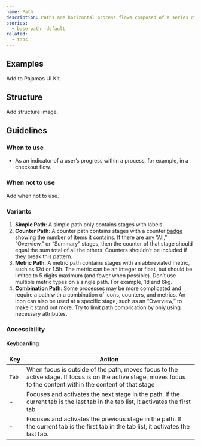 ```yaml
---
name: Path
description: Paths are horizontal process flows composed of a series of stages.
stories:
  - base-path--default
related:
  - tabs
---
```


## Examples

<story-viewer story-name="base-path--default"></story-viewer>

<story-viewer story-name="base-path--all-options"></story-viewer>

<admonition type="todo">Add to Pajamas UI Kit.</admonition>

## Structure

<admonition type="todo">Add structure image.</admonition>

## Guidelines

### When to use

- As an indicator of a user’s progress within a process, for example, in a checkout flow.

### When not to use

<admonition type="todo">Add when not to use.</admonition>

### Variants

1. **Simple Path**: A simple path only contains stages with labels.
1. **Counter Path**: A counter path contains stages with a counter [badge](/components/badge) showing the number of items it contains. If there are any ”All,” “Overview,” or “Summary” stages, then the counter of that stage should equal the sum total of all the others. Counters shouldn’t be included if they break this pattern.
1. **Metric Path**: A metric path contains stages with an abbreviated metric, such as 12d or 1.5h. The metric can be an integer or float, but should be limited to 5 digits maximum (and fewer when possible). Don’t use multiple metric types on a single path. For example, 1d and 6kg. 
1. **Combination Path**: Some processes may be more complicated and require a path with a combination of icons, counters, and metrics. An icon can also be used at a specific stage, such as an “Overview,” to make it stand out more. Try to limit path complication by only using necessary attributes.

### Accessibility

#### Keyboarding

| Key | Action |
|-----|--------|
| `Tab`  | When focus is outside of the path, moves focus to the active stage. If focus is on the active stage, moves focus to the content within the content of that stage |
| `→`    | Focuses and activates the next stage in the path. If the current tab is the last tab in the tab list, it activates the first tab. |
| `←`    | Focuses and activates the previous stage in the path. If the current tab is the first tab in the tab list, it activates the last tab. |
